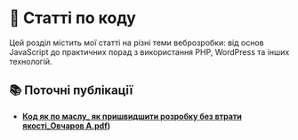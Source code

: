 # 📝 Статті по коду

Цей розділ містить мої статті на різні теми веброзробки: від основ JavaScript до практичних порад з використання PHP, WordPress та інших технологій.

## 📚 Поточні публікації

- **[Код як по маслу_ як пришвидшити розробку без втрати якості_Овчаров А.pdf](https://github.com/ovcharovcoder/dev-notes/blob/main/articles/%D0%9A%D0%BE%D0%B4%20%D1%8F%D0%BA%20%D0%BF%D0%BE%20%D0%BC%D0%B0%D1%81%D0%BB%D1%83_%20%D1%8F%D0%BA%20%D0%BF%D1%80%D0%B8%D1%88%D0%B2%D0%B8%D0%B4%D1%88%D0%B8%D1%82%D0%B8%20%D1%80%D0%BE%D0%B7%D1%80%D0%BE%D0%B1%D0%BA%D1%83%20%D0%B1%D0%B5%D0%B7%20%D0%B2%D1%82%D1%80%D0%B0%D1%82%D0%B8%20%D1%8F%D0%BA%D0%BE%D1%81%D1%82%D1%96_%D0%9E%D0%B2%D1%87%D0%B0%D1%80%D0%BE%D0%B2%20%D0%90.pdf))**


